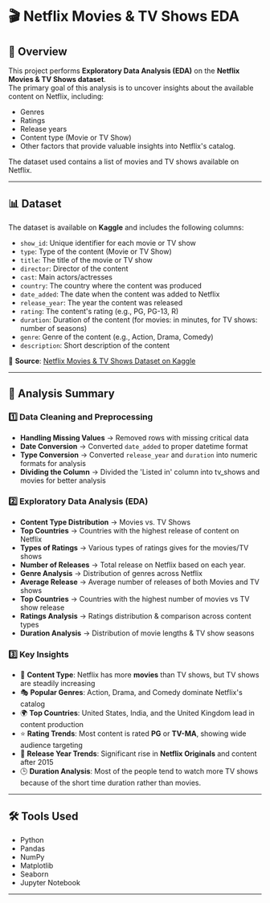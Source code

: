 # 🎬 Netflix Movies & TV Shows EDA

## 📌 Overview
This project performs **Exploratory Data Analysis (EDA)** on the **Netflix Movies & TV Shows dataset**.  
The primary goal of this analysis is to uncover insights about the available content on Netflix, including:
- Genres  
- Ratings  
- Release years  
- Content type (Movie or TV Show)  
- Other factors that provide valuable insights into Netflix's catalog.  

The dataset used contains a list of movies and TV shows available on Netflix.

---

## 📊 Dataset
The dataset is available on **Kaggle** and includes the following columns:

- `show_id`: Unique identifier for each movie or TV show  
- `type`: Type of the content (Movie or TV Show)  
- `title`: The title of the movie or TV show  
- `director`: Director of the content  
- `cast`: Main actors/actresses  
- `country`: The country where the content was produced  
- `date_added`: The date when the content was added to Netflix  
- `release_year`: The year the content was released  
- `rating`: The content's rating (e.g., PG, PG-13, R)  
- `duration`: Duration of the content (for movies: in minutes, for TV shows: number of seasons)  
- `genre`: Genre of the content (e.g., Action, Drama, Comedy)  
- `description`: Short description of the content  

📂 **Source**: [Netflix Movies & TV Shows Dataset on Kaggle](https://www.kaggle.com/datasets/shivamb/netflix-shows)

---

## 🔎 Analysis Summary

### 1️⃣ Data Cleaning and Preprocessing
- **Handling Missing Values** → Removed rows with missing critical data  
- **Date Conversion** → Converted `date_added` to proper datetime format  
- **Type Conversion** → Converted `release_year` and `duration` into numeric formats for analysis
- **Dividing the Column** → Divided the 'Listed in' column into tv_shows and movies for better analysis  

### 2️⃣ Exploratory Data Analysis (EDA)
- **Content Type Distribution** → Movies vs. TV Shows  
- **Top Countries** → Countries with the highest release of content on Netflix
- **Types of Ratings** → Various types of ratings gives for the movies/TV shows
- **Number of Releases** → Total release on Netflix based on each year.
- **Genre Analysis** → Distribution of genres across Netflix
- **Average Release** → Average number of releases of both Movies and TV shows
- **Top Countries** → Countries with the highest number of movies vs TV show release
- **Ratings Analysis** → Ratings distribution & comparison across content types  
- **Duration Analysis** → Distribution of movie lengths & TV show seasons  

### 3️⃣ Key Insights
- 🎥 **Content Type**: Netflix has more **movies** than TV shows, but TV shows are steadily increasing  
- 🎭 **Popular Genres**: Action, Drama, and Comedy dominate Netflix's catalog  
- 🌍 **Top Countries**: United States, India, and the United Kingdom lead in content production  
- ⭐ **Rating Trends**: Most content is rated **PG** or **TV-MA**, showing wide audience targeting  
- 📅 **Release Year Trends**: Significant rise in **Netflix Originals** and content after 2015  
- 🕒 **Duration Analysis**: Most of the people tend to watch more TV shows because of the short time duration rather than movies.
  
---

## 🛠 Tools Used
- Python  
- Pandas  
- NumPy  
- Matplotlib  
- Seaborn  
- Jupyter Notebook  

---
